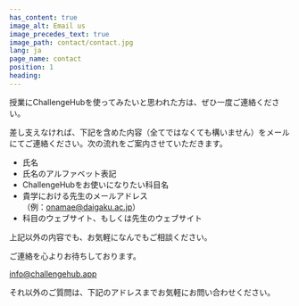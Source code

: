 ```yaml
---
has_content: true
image_alt: Email us
image_precedes_text: true
image_path: contact/contact.jpg
lang: ja
page_name: contact
position: 1
heading:
---
```


授業にChallengeHubを使ってみたいと思われた方は、ぜひ一度ご連絡ください。

差し支えなければ、下記を含めた内容（全てではなくても構いません）をメールにてご連絡ください。次の流れをご案内させていただきます。

- 氏名
- 氏名のアルファベット表記
- ChallengeHubをお使いになりたい科目名
- 貴学における先生のメールアドレス  
（例：onamae@daigaku.ac.jp）
- 科目のウェブサイト、もしくは先生のウェブサイト

上記以外の内容でも、お気軽になんでもご相談ください。

ご連絡を心よりお待ちしております。

[info@challengehub.app](mailto:info@challengehub.app)

それ以外のご質問は、下記のアドレスまでお気軽にお問い合わせください。
